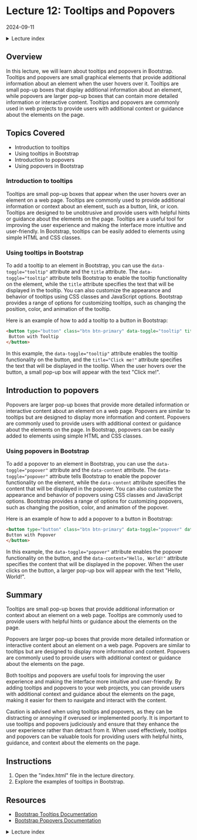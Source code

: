 # Lecture 12: Tooltips and Popovers
2024-09-11

<!--html_preserve--><details>
  <summary>Lecture index</summary>

- [Lecture 1: Introduction and Setup of Bootstrap 5](/lectures/lecture_01/lecture_01.md)
- [Lecture 2: Typography and Colors](/lectures/lecture_02/lecture_02.md)
- [Lecture 3: Buttons](/lectures/lecture_03/lecture_03.md)
- [Lecture 4: Utility Classes](/lectures/lecture_04/lecture_04.md)
- [Lecture 5: Containers](/lectures/lecture_05/lecture_05.md)
- [Lecture 6: Grid Layout](/lectures/lecture_06/lecture_06.md)
- [Lecture 7: Navbars and Forms](/lectures/lecture_07/lecture_07.md)
- [Lecture 8: Cards](/lectures/lecture_08/lecture_08.md)
- [Lecture 9: Accordions](/lectures/lecture_09/lecture_09.md)
- [Lecture 10: List Groups](/lectures/lecture_10/lecture_10.md)
- [Lecture 11: Icons](/lectures/lecture_11/lecture_11.md)
- [Lecture 12: Tooltips and Popovers](/lectures/lecture_12/lecture_12.md)

</details><!--/html_preserve-->


## Overview

In this lecture, we will learn about tooltips and popovers in Bootstrap. Tooltips
and popovers are small graphical elements that provide additional information
about an element when the user hovers over it. Tooltips are small pop-up boxes
that display additional information about an element, while popovers are larger
pop-up boxes that can contain more detailed information or interactive content.
Tooltips and popovers are commonly used in web projects to provide users with
additional context or guidance about the elements on the page.


## Topics Covered

- Introduction to tooltips
- Using tooltips in Bootstrap
- Introduction to popovers
- Using popovers in Bootstrap


### Introduction to tooltips

Tooltips are small pop-up boxes that appear when the user hovers over an element
on a web page. Tooltips are commonly used to provide additional information or
context about an element, such as a button, link, or icon. Tooltips are designed
to be unobtrusive and provide users with helpful hints or guidance about the
elements on the page. Tooltips are a useful tool for improving the user experience
and making the interface more intuitive and user-friendly. In Bootstrap, tooltips
can be easily added to elements using simple HTML and CSS classes.

### Using tooltips in Bootstrap

To add a tooltip to an element in Bootstrap, you can use the `data-toggle="tooltip"`
attribute and the `title` attribute. The `data-toggle="tooltip"` attribute tells
Bootstrap to enable the tooltip functionality on the element, while the `title`
attribute specifies the text that will be displayed in the tooltip. You can also
customize the appearance and behavior of tooltips using CSS classes and JavaScript
options. Bootstrap provides a range of options for customizing tooltips, such as
changing the position, color, and animation of the tooltip.

Here is an example of how to add a tooltip to a button in Bootstrap:

```html
<button type="button" class="btn btn-primary" data-toggle="tooltip" title="Click me!">
 Button with Tooltip
</button>
```

In this example, the `data-toggle="tooltip"` attribute enables the tooltip functionality
on the button, and the `title="Click me!"` attribute specifies the text that will be
displayed in the tooltip. When the user hovers over the button, a small pop-up box
will appear with the text "Click me!".


## Introduction to popovers

Popovers are larger pop-up boxes that provide more detailed information or interactive
content about an element on a web page. Popovers are similar to tooltips but are designed
to display more information and content. Popovers are commonly used to provide users with
additional context or guidance about the elements on the page. In Bootstrap, popovers can
be easily added to elements using simple HTML and CSS classes.

### Using popovers in Bootstrap

To add a popover to an element in Bootstrap, you can use the `data-toggle="popover"` attribute
and the `data-content` attribute. The `data-toggle="popover"` attribute tells Bootstrap to
enable the popover functionality on the element, while the `data-content` attribute specifies
the content that will be displayed in the popover. You can also customize the appearance and
behavior of popovers using CSS classes and JavaScript options. Bootstrap provides a range of
options for customizing popovers, such as changing the position, color, and animation of the
popover.

Here is an example of how to add a popover to a button in Bootstrap:

```html
<button type="button" class="btn btn-primary" data-toggle="popover" data-content="Hello, World!">
Button with Popover
</button>
```

In this example, the `data-toggle="popover"` attribute enables the popover functionality on
the button, and the `data-content="Hello, World!"` attribute specifies the content that will
be displayed in the popover. When the user clicks on the button, a larger pop-up box will appear
with the text "Hello, World!".


## Summary

Tooltips are small pop-up boxes that provide additional information or context about an
element on a web page. Tooltips are commonly used to provide users with helpful hints or
guidance about the elements on the page. 

Popovers are larger pop-up boxes that provide more detailed information or interactive content
about an element on a web page. Popovers are similar to tooltips but are designed to display more
information and content. Popovers are commonly used to provide users with additional context or
guidance about the elements on the page. 

Both tooltips and popovers are useful tools for improving the user experience and making the interface
more intuitive and user-friendly. By adding tooltips and popovers to your web projects, you can provide
users with additional context and guidance about the elements on the page, making it easier for them to
navigate and interact with the content.

Caution is advised when using tooltips and popovers, as they can be distracting or annoying if overused
or implemented poorly. It is important to use tooltips and popovers judiciously and ensure that they
enhance the user experience rather than detract from it. When used effectively, tooltips and popovers
can be valuable tools for providing users with helpful hints, guidance, and context about the elements
on the page.

## Instructions

1. Open the "index.html" file in the lecture directory.
1. Explore the examples of tooltips in Bootstrap.

## Resources

- [Bootstrap Tooltips Documentation](https://getbootstrap.com/docs/5.1/components/tooltips/)
- [Bootstrap Popovers Documentation](https://getbootstrap.com/docs/5.1/components/popovers/)


<!--html_preserve--><details>
  <summary>Lecture index</summary>

- [Lecture 1: Introduction and Setup of Bootstrap 5](/lectures/lecture_01/lecture_01.md)
- [Lecture 2: Typography and Colors](/lectures/lecture_02/lecture_02.md)
- [Lecture 3: Buttons](/lectures/lecture_03/lecture_03.md)
- [Lecture 4: Utility Classes](/lectures/lecture_04/lecture_04.md)
- [Lecture 5: Containers](/lectures/lecture_05/lecture_05.md)
- [Lecture 6: Grid Layout](/lectures/lecture_06/lecture_06.md)
- [Lecture 7: Navbars and Forms](/lectures/lecture_07/lecture_07.md)
- [Lecture 8: Cards](/lectures/lecture_08/lecture_08.md)
- [Lecture 9: Accordions](/lectures/lecture_09/lecture_09.md)
- [Lecture 10: List Groups](/lectures/lecture_10/lecture_10.md)
- [Lecture 11: Icons](/lectures/lecture_11/lecture_11.md)
- [Lecture 12: Tooltips and Popovers](/lectures/lecture_12/lecture_12.md)

</details><!--/html_preserve-->

